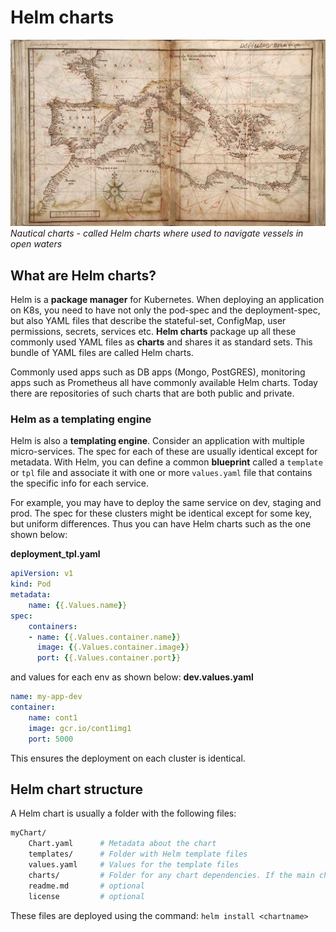 # Helm charts

![](/images/nautical-chart.jpg)
*Nautical charts - called Helm charts where used to navigate vessels in open waters*

## What are Helm charts?
Helm is a **package manager** for Kubernetes. When deploying an application on K8s, you need to have not only the pod-spec and the deployment-spec, but also YAML files that describe the stateful-set, ConfigMap, user permissions, secrets, services etc. **Helm charts** package up all these commonly used YAML files as **charts** and shares it as standard sets. This bundle of YAML files are called Helm charts.

Commonly used apps such as DB apps (Mongo, PostGRES), monitoring apps such as Prometheus all have commonly available Helm charts. Today there are repositories of such charts that are both public and private.

### Helm as a templating engine
Helm is also a **templating engine**. Consider an application with multiple micro-services. The spec for each of these are usually identical except for metadata. With Helm, you can define a common **blueprint** called a `template` or `tpl` file and associate it with one or more `values.yaml` file that contains the specific info for each service.

For example, you may have to deploy the same service on dev, staging and prod. The spec for these clusters might be identical except for some key, but uniform differences. Thus you can have Helm charts such as the one shown below:

**deployment_tpl.yaml**
```yaml
apiVersion: v1
kind: Pod
metadata:
    name: {{.Values.name}}
spec:
    containers:
    - name: {{.Values.container.name}}
      image: {{.Values.container.image}}
      port: {{.Values.container.port}}
```
and values for each env as shown below:
**dev.values.yaml**
```yaml
name: my-app-dev
container:
    name: cont1
    image: gcr.io/cont1img1
    port: 5000
```
This ensures the deployment on each cluster is identical.

## Helm chart structure
A Helm chart is usually a folder with the following files:

```bash
myChart/
    Chart.yaml      # Metadata about the chart
    templates/      # Folder with Helm template files
    values.yaml     # Values for the template files
    charts/         # Folder for any chart dependencies. If the main chart depends on other charts.
    readme.md       # optional
    license         # optional
```
These files are deployed using the command: `helm install <chartname>`